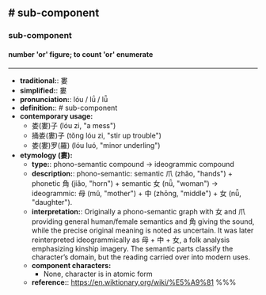 ## # sub-component
### sub-component
#### number 'or' figure; to count 'or' enumerate
---
- **traditional:**: 婁
- **simplified:**: 婁
- **pronunciation:**: lóu / lǘ / lǚ
- **definition:**: # sub-component
- **contemporary usage:**
  - 娄(婁)子 (lóu zi, "a mess")
  - 捅娄(婁)子 (tǒng lóu zi, "stir up trouble")
  - 娄(婁)罗(羅) (lóu luó, "minor underling")
- **etymology (婁):**
  - **type:**: phono-semantic compound → ideogrammic compound
  - **description:**: phono-semantic: semantic 爪 (zhǎo, "hands") + phonetic 角 (jiǎo, "horn") + semantic 女 (nǚ, "woman") → ideogrammic: 母 (mǔ, "mother") + 中 (zhōng, "middle") + 女 (nǚ, "daughter").
  - **interpretation:**: Originally a phono-semantic graph with 女 and 爪 providing general human/female semantics and 角 giving the sound, while the precise original meaning is noted as uncertain. It was later reinterpreted ideogrammically as 母 + 中 + 女, a folk analysis emphasizing kinship imagery. The semantic parts classify the character’s domain, but the reading carried over into modern uses.
  - **component characters:**
    - None, character is in atomic form
  - **reference:**: https://en.wiktionary.org/wiki/%E5%A9%81
%%%
